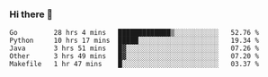 ### Hi there 👋

<!--
**yeya24/yeya24** is a ✨ _special_ ✨ repository because its `README.md` (this file) appears on your GitHub profile.

Here are some ideas to get you started:

- 🔭 I’m currently working on ...
- 🌱 I’m currently learning ...
- 👯 I’m looking to collaborate on ...
- 🤔 I’m looking for help with ...
- 💬 Ask me about ...
- 📫 How to reach me: ...
- 😄 Pronouns: ...
- ⚡ Fun fact: ...
-->

<!--START_SECTION:waka-->
```text
Go         28 hrs 4 mins   █████████████▒░░░░░░░░░░░   52.76 % 
Python     10 hrs 17 mins  █████░░░░░░░░░░░░░░░░░░░░   19.34 % 
Java       3 hrs 51 mins   █▓░░░░░░░░░░░░░░░░░░░░░░░   07.26 % 
Other      3 hrs 49 mins   █▓░░░░░░░░░░░░░░░░░░░░░░░   07.20 % 
Makefile   1 hr 47 mins    █░░░░░░░░░░░░░░░░░░░░░░░░   03.37 % 
```
<!--END_SECTION:waka-->
